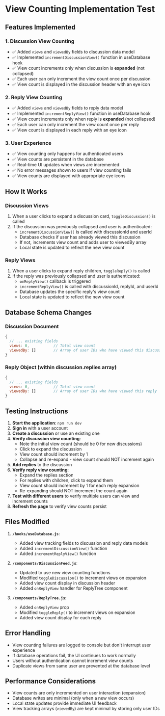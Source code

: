 # View Counting Implementation Test

## Features Implemented

### 1. Discussion View Counting
- ✅ Added `views` and `viewedBy` fields to discussion data model
- ✅ Implemented `incrementDiscussionView()` function in useDatabase hook
- ✅ View count increments only when discussion is **expanded** (not collapsed)
- ✅ Each user can only increment the view count once per discussion
- ✅ View count is displayed in the discussion header with an eye icon

### 2. Reply View Counting
- ✅ Added `views` and `viewedBy` fields to reply data model
- ✅ Implemented `incrementReplyView()` function in useDatabase hook
- ✅ View count increments only when reply is **expanded** (not collapsed)
- ✅ Each user can only increment the view count once per reply
- ✅ View count is displayed in each reply with an eye icon

### 3. User Experience
- ✅ View counting only happens for authenticated users
- ✅ View counts are persistent in the database
- ✅ Real-time UI updates when views are incremented
- ✅ No error messages shown to users if view counting fails
- ✅ View counts are displayed with appropriate eye icons

## How It Works

### Discussion Views
1. When a user clicks to expand a discussion card, `toggleDiscussion()` is called
2. If the discussion was previously collapsed and user is authenticated:
   - `incrementDiscussionView()` is called with discussionId and userId
   - Database checks if user has already viewed this discussion
   - If not, increments view count and adds user to viewedBy array
   - Local state is updated to reflect the new view count

### Reply Views
1. When a user clicks to expand reply children, `toggleReply()` is called
2. If the reply was previously collapsed and user is authenticated:
   - `onReplyView()` callback is triggered
   - `incrementReplyView()` is called with discussionId, replyId, and userId
   - Database updates the specific reply's view count
   - Local state is updated to reflect the new view count

## Database Schema Changes

### Discussion Document
```javascript
{
  // ... existing fields
  views: 0,           // Total view count
  viewedBy: []        // Array of user IDs who have viewed this discussion
}
```

### Reply Object (within discussion.replies array)
```javascript
{
  // ... existing fields
  views: 0,           // Total view count
  viewedBy: []        // Array of user IDs who have viewed this reply
}
```

## Testing Instructions

1. **Start the application**: `npm run dev`
2. **Sign in** with a user account
3. **Create a discussion** or use an existing one
4. **Verify discussion view counting**:
   - Note the initial view count (should be 0 for new discussions)
   - Click to expand the discussion
   - View count should increment by 1
   - Collapse and re-expand - view count should NOT increment again
5. **Add replies** to the discussion
6. **Verify reply view counting**:
   - Expand the replies section
   - For replies with children, click to expand them
   - View count should increment by 1 for each reply expansion
   - Re-expanding should NOT increment the count again
7. **Test with different users** to verify multiple users can view and increment counts
8. **Refresh the page** to verify view counts persist

## Files Modified

1. **`/hooks/useDatabase.js`**:
   - Added view tracking fields to discussion and reply data models
   - Added `incrementDiscussionView()` function
   - Added `incrementReplyView()` function

2. **`/components/DiscussionFeed.js`**:
   - Updated to use new view counting functions
   - Modified `toggleDiscussion()` to increment views on expansion
   - Added view count display in discussion header
   - Added `onReplyView` handler for ReplyTree component

3. **`/components/ReplyTree.js`**:
   - Added `onReplyView` prop
   - Modified `toggleReply()` to increment views on expansion
   - Added view count display for each reply

## Error Handling

- View counting failures are logged to console but don't interrupt user experience
- If database operations fail, the UI continues to work normally
- Users without authentication cannot increment view counts
- Duplicate views from same user are prevented at the database level

## Performance Considerations

- View counts are only incremented on user interaction (expansion)
- Database writes are minimal (only when a new view occurs)
- Local state updates provide immediate UI feedback
- View tracking arrays (`viewedBy`) are kept minimal by storing only user IDs